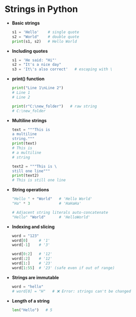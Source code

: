 # Strings in Python

- **Basic strings**
  ```python
  s1 = 'Hello'    # single quote
  s2 = "World"    # double quote
  print(s1, s2)   # Hello World

- **Including quotes**
  ```python
  s1 = 'He said: "Hi"'
  s2 = "It's a nice day"
  s3 = 'It\'s also correct'   # escaping with \
  
- **print() function**
  ```python
  print("Line 1\nLine 2")
  # Line 1
  # Line 2

  print(r"C:\new_folder")   # raw string
  # C:\new_folder
  
- **Multiline strings**
  ```python
  text = """This is
  a multiline
  string."""
  print(text)
  # This is
  # a multiline
  # string

  text2 = """This is \
  still one line"""
  print(text2)
  # This is still one line

- **String operations**
  ```python
  "Hello " + "World"   # 'Hello World'
  "Ha" * 3             # 'HaHaHa'

  # Adjacent string literals auto-concatenate
  "Hello" "World"      # 'HelloWorld'

- **Indexing and slicing**
  ```python
  word = "123"
  word[0]     # '1'
  word[-1]    # '3'

  word[0:2]   # '12'
  word[:2]    # '12'
  word[1:]    # '23'
  word[1:55]  # '23' (safe even if out of range)

- **Strings are immutable**
  ```python
  word = "hello"
  # word[0] = "H"   # ❌ Error: strings can't be changed

- **Length of a string**
  ```python
  len("Hello")   # 5




